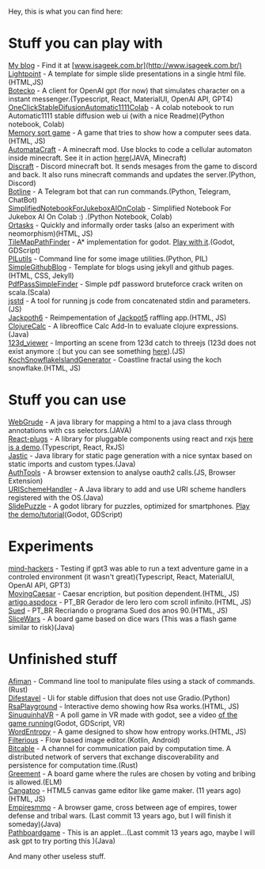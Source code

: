 Hey, this is what you can find here:

# Stuff you can play with

[My blog](https://github.com/beothorn/beothorn.github.com) - Find it at [www.isageek.com.br](http://www.isageek.com.br/)  
[Lightpoint](https://github.com/beothorn/lightpoint) - A template for simple slide presentations in a single html file.(HTML,JS)  
[Botecko](https://github.com/beothorn/Botecko) - A client for OpenAI gpt (for now) that simulates character on a instant messenger.(Typescript, React, MaterialUI, OpenAI API, GPT4)  
[OneClickStableDifusionAutomatic1111Colab](https://github.com/beothorn/OneClickStableDifusionAutomatic1111Colab) - A colab notebook to run Automatic1111 stable diffusion web ui (with a nice Readme)(Python notebook, Colab)  
[Memory sort game](https://github.com/beothorn/memorysortgame) - A game that tries to show how a computer sees data.(HTML, JS)  
[AutomataCraft](https://github.com/beothorn/automataCraft) - A minecraft mod. Use blocks to code a cellular automaton inside minecraft. See it in action [here](https://www.youtube.com/watch?v=aDtorzK2PtM)(JAVA, Minecraft)  
[Discraft](https://github.com/beothorn/Discraft) - Discord minecraft bot. It sends mesages from the game to discord and back. It also runs minecraft commands and updates the server.(Python, Discord)   
[Botline](https://github.com/beothorn/botline) - A Telegram bot that can run commands.(Python, Telegram, ChatBot)  
[SimplifiedNotebookForJukeboxAIOnColab](https://github.com/beothorn/SimplifiedNotebookForJukeboxAIOnColab) - Simplified Notebook For Jukebox AI On Colab :) .(Python Notebook, Colab)  
[Ortasks](https://github.com/beothorn/orderTasksByValueAndEffort) - Quickly and informally order tasks (also an experiment with neomorphism)(HTML, JS)  
[TileMapPathFinder](https://github.com/beothorn/TileMapPathFinder) - A* implementation for godot. [Play with it](http://www.isageek.com.br/TileMapPathFinder/).(Godot, GDScript)  
[PILutils](https://github.com/beothorn/PILutils) - Command line for some image utilities.(Python, PIL)  
[SimpleGithubBlog](https://github.com/beothorn/SimpleGithubBlog) - Template for blogs using jekyll and github pages.(HTML, CSS, Jekyll)  
[PdfPassSimpleFinder](https://github.com/beothorn/pdfPassSimpleFinder) - Simple pdf password bruteforce crack writen on scala.(Scala)  
[jsstd](https://github.com/beothorn/jsstd) - A tool for running js code from concatenated stdin and parameters.(JS)  
[Jackpoth6](https://github.com/beothorn/jackpoth6) - Reimpementation of [Jackpot5](https://github.com/caimi/jackpoth5) raffling app.(HTML, JS)  
[ClojureCalc](https://github.com/beothorn/ClojureCalc) - A libreoffice Calc Add-In to evaluate clojure expressions.(Java)  
[123d_viewer](https://github.com/beothorn/123d_viewer) - Importing an scene from 123d catch to threejs (123d does not exist anymore :( but you can see something [here](http://www.isageek.com.br/123d_viewer/)).(JS)  
[KochSnowflakeIslandGenerator](https://github.com/beothorn/KochSnowflakeIslandGenerator) - Coastline fractal using the koch snowflake.(HTML, JS)   


# Stuff you can use

[WebGrude](https://github.com/beothorn/webGrude) - A java library for mapping a html to a java class through annotations with css selectors.(JAVA)  
[React-plugs](https://github.com/beothorn/react-plugs) - A library for pluggable components using react and rxjs [here is a demo](https://beothorn.github.io/react-plugs-demo/index.html).(Typescript, React, RxJS)  
[Jastic](https://github.com/beothorn/jastic) - Java library for static page generation with a nice syntax based on static imports and custom types.(Java)  
[AuthTools](https://github.com/beothorn/authTools) - A browser extension to analyse oauth2 calls.(JS, Browser Extension)  
[URISchemeHandler](https://github.com/beothorn/URISchemeHandler) - A Java library to add and use URI scheme handlers registered with the OS.(Java)  
[SlidePuzzle](https://github.com/beothorn/slidePuzzle) - A godot library for puzzles, optimized for smartphones. [Play the demo/tutorial](http://www.isageek.com.br/slidePuzzle/)(Godot, GDScript)  

# Experiments

[mind-hackers](https://github.com/beothorn/mind-hackers) - Testing if gpt3 was able to run a text adventure game in a controled environment (it wasn't great)(Typescript, React, MaterialUI, OpenAI API, GPT3)  
[MovingCaesar](https://github.com/beothorn/movingCaesar) - Caesar encription, but position dependent.(HTML, JS)  
[artigo.aspdocx](https://github.com/beothorn/artigo.aspdocx) - PT_BR Gerador de lero lero com scroll infinito.(HTML, JS)  
[Sued](https://github.com/beothorn/Sued) - PT_BR Recriando o programa Sued dos anos 90.(HTML, JS)  
[SliceWars](https://github.com/beothorn/SliceWars) -  A board game based on dice wars (This was a flash game similar to risk)(Java)


# Unfinished stuff

[Afiman](https://github.com/beothorn/afiman) - Command line tool to manipulate files using a stack of commands.(Rust)  
[Difestavel](https://github.com/beothorn/difestavel) - Ui for stable diffusion that does not use Gradio.(Python)  
[RsaPlayground](https://github.com/beothorn/rsaPlayground) - Interactive demo showing how Rsa works.(HTML, JS)  
[SinuquinhaVR](https://github.com/beothorn/sinuquinhaVR) - A poll game in VR made with godot, see a video [of the game running](https://www.youtube.com/watch?v=IlN-6kOQE0k)(Godot, GDScript, VR)  
[WordEntropy](https://github.com/beothorn/wordEntropy) - A game designed to show how entropy works.(HTML, JS)  
[Filterious](https://github.com/beothorn/filterious) - Flow based image editor.(Kotlin, Android)  
[Bitcable](https://github.com/beothorn/bitcable) - A channel for communication paid by computation time. A distributed network of servers that exchange discoverability and persistence for computation time.(Rust)  
[Greement](https://github.com/beothorn/greement) - A board game where the rules are chosen by voting and bribing is allowed.(ELM)  
[Cangatoo](https://github.com/beothorn/Cangatoo) - HTML5 canvas game editor like game maker. (11 years ago)(HTML, JS)  
[Empiresmmo](https://github.com/beothorn/empiresmmo) - A browser game, cross between age of empires, tower defense and tribal wars. (Last commit 13 years ago, but I will finish it someday)(Java)  
[Pathboardgame](https://github.com/beothorn/pathboardgame) - This is an applet...(Last commit 13 years ago, maybe I will ask gpt to try porting this )(Java)   

And many other useless stuff.
